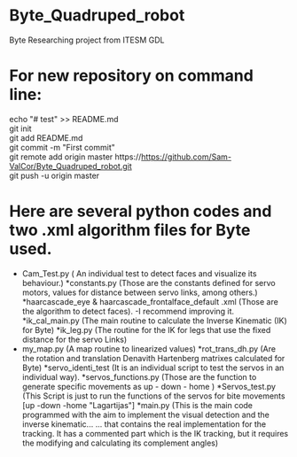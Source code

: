 # Byte_Quadruped_robot
Byte Researching project from ITESM GDL

# For new repository on command line:

echo "# test" >> README.md 
<br />
git init   <br />
git add README.md  <br />
git commit -m "First commit"  <br /> 
git remote add origin master https://https://github.com/Sam-ValCor/Byte_Quadruped_robot.git  <br />
git push -u origin master  <br />
# Here are several python codes and two .xml algorithm files for Byte used.
* Cam_Test.py ( An individual test to detect faces and visualize its behaviour.)
*constants.py (Those are the constants defined for servo motors, values for distance between servo links, among others.)
*haarcascade_eye & haarcascade_frontalface_default .xml (Those are the algorithm to detect faces). -I recommend improving it. 
*ik_cal_main.py (The  main routine to calculate the Inverse Kinematic (IK) for Byte)
*ik_leg.py (The routine for the IK for legs that use the fixed distance for the servo Links)
* my_map.py (A map routine to linearized values)
*rot_trans_dh.py (Are the rotation and translation Denavith Hartenberg matrixes calculated for Byte)
*servo_identi_test (It is an individual script to test the servos in an individual way).
*servos_functions.py (Those are the function to generate specific movements as up - down - home )
*Servos_test.py (This Script is just to run the functions of the servos for bite movements [up -down -home "Lagartijas"]
*main.py (This is the main code programmed with the aim to implement the visual detection and the inverse kinematic...
... that contains the real implementation for the tracking. It has a commented part which is the IK tracking, but it requires the modifying and calculating its complement angles)
